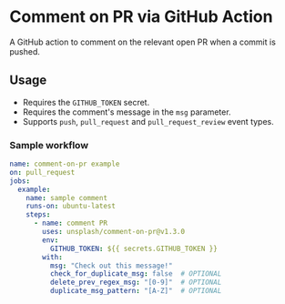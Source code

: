 # Comment on PR via GitHub Action

A GitHub action to comment on the relevant open PR when a commit is pushed.

## Usage

- Requires the `GITHUB_TOKEN` secret.
- Requires the comment's message in the `msg` parameter.
- Supports `push`, `pull_request` and `pull_request_review` event types.

### Sample workflow

```yaml
name: comment-on-pr example
on: pull_request
jobs:
  example:
    name: sample comment
    runs-on: ubuntu-latest
    steps:
      - name: comment PR
        uses: unsplash/comment-on-pr@v1.3.0
        env:
          GITHUB_TOKEN: ${{ secrets.GITHUB_TOKEN }}
        with:
          msg: "Check out this message!"
          check_for_duplicate_msg: false  # OPTIONAL
          delete_prev_regex_msg: "[0-9]"  # OPTIONAL
          duplicate_msg_pattern: "[A-Z]"  # OPTIONAL
```
